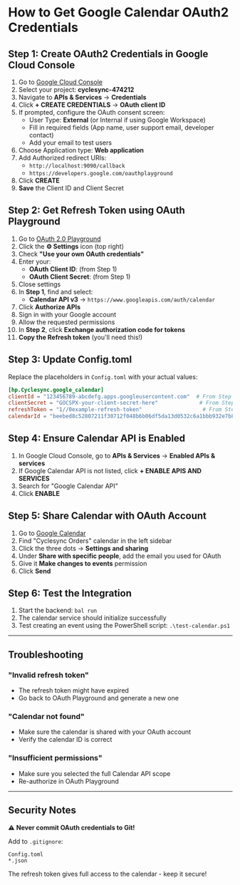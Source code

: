 # How to Get Google Calendar OAuth2 Credentials

## Step 1: Create OAuth2 Credentials in Google Cloud Console

1. Go to [Google Cloud Console](https://console.cloud.google.com/)
2. Select your project: **cyclesync-474212**
3. Navigate to **APIs & Services** → **Credentials**
4. Click **+ CREATE CREDENTIALS** → **OAuth client ID**
5. If prompted, configure the OAuth consent screen:
   - User Type: **External** (or Internal if using Google Workspace)
   - Fill in required fields (App name, user support email, developer contact)
   - Add your email to test users
6. Choose Application type: **Web application**
7. Add Authorized redirect URIs:
   - `http://localhost:9090/callback`
   - `https://developers.google.com/oauthplayground`
8. Click **CREATE**
9. **Save** the Client ID and Client Secret

## Step 2: Get Refresh Token using OAuth Playground

1. Go to [OAuth 2.0 Playground](https://developers.google.com/oauthplayground/)
2. Click the **⚙️ Settings** icon (top right)
3. Check **"Use your own OAuth credentials"**
4. Enter your:
   - **OAuth Client ID**: (from Step 1)
   - **OAuth Client Secret**: (from Step 1)
5. Close settings
6. In **Step 1**, find and select:
   - **Calendar API v3** → `https://www.googleapis.com/auth/calendar`
7. Click **Authorize APIs**
8. Sign in with your Google account
9. Allow the requested permissions
10. In **Step 2**, click **Exchange authorization code for tokens**
11. **Copy the Refresh token** (you'll need this!)

## Step 3: Update Config.toml

Replace the placeholders in `Config.toml` with your actual values:

```toml
[hp.Cyclesync.google_calendar]
clientId = "123456789-abcdefg.apps.googleusercontent.com"  # From Step 1
clientSecret = "GOCSPX-your-client-secret-here"             # From Step 1
refreshToken = "1//0example-refresh-token"                   # From Step 2
calendarId = "beebed8c52807211f30712f048b6b06df5da13d0532c6a1bbb932e7b8d7fcff2@group.calendar.google.com"
```

## Step 4: Ensure Calendar API is Enabled

1. In Google Cloud Console, go to **APIs & Services** → **Enabled APIs & services**
2. If Google Calendar API is not listed, click **+ ENABLE APIS AND SERVICES**
3. Search for "Google Calendar API"
4. Click **ENABLE**

## Step 5: Share Calendar with OAuth Account

1. Go to [Google Calendar](https://calendar.google.com)
2. Find "Cyclesync Orders" calendar in the left sidebar
3. Click the three dots → **Settings and sharing**
4. Under **Share with specific people**, add the email you used for OAuth
5. Give it **Make changes to events** permission
6. Click **Send**

## Step 6: Test the Integration

1. Start the backend: `bal run`
2. The calendar service should initialize successfully
3. Test creating an event using the PowerShell script: `.\test-calendar.ps1`

---

## Troubleshooting

### "Invalid refresh token"
- The refresh token might have expired
- Go back to OAuth Playground and generate a new one

### "Calendar not found"
- Make sure the calendar is shared with your OAuth account
- Verify the calendar ID is correct

### "Insufficient permissions"
- Make sure you selected the full Calendar API scope
- Re-authorize in OAuth Playground

---

## Security Notes

⚠️ **Never commit OAuth credentials to Git!**

Add to `.gitignore`:
```
Config.toml
*.json
```

The refresh token gives full access to the calendar - keep it secure!
